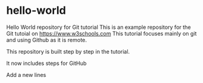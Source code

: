 # hello-world
Hello World repository for Git tutorial
This is an example repository for the Git tutoial on https://www.w3schools.com
This tutorial focuses mainly on git and using Github as it is remote.

This repository is built step by step in the tutorial.

It now includes steps for GitHub

Add a new lines
